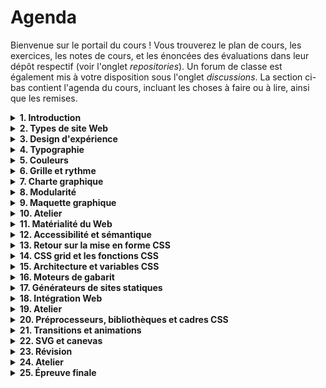 # Agenda

Bienvenue sur le portail du cours ! Vous trouverez le plan de cours, les exercices, les notes de cours, et les énoncées des évaluations dans leur dépôt respectif (voir l'onglet *repositories*). Un forum de classe est également mis à votre disposition sous l'onglet *discussions*. La section ci-bas contient l'agenda du cours, incluant les choses à faire ou à lire, ainsi que les remises.

<details>
<summary><strong>1. Introduction</strong></summary>
<br>

1. Présentations
2. Plan de cours
3. Tour de la plateforme du cours
4. Schéma de production
5. Exercice : [Cahier des charges](https://github.com/582-21W-MA/exercices/tree/main/01_cahier-des-charges)

À faire pour le prochain cours :

- Terminer l'exercice [Cahier des charges](https://github.com/582-21W-MA/exercices/tree/main/01_cahier-des-charges)
		
</details>

<details>
<summary><strong>2. Types de site Web</strong></summary>
<br>

1. Types de site Web
2. Objectifs, dangers, utilisateur·rices, et parcours
3. Introduction à FigJam
4. Exercice : [Recherche](https://github.com/582-21W-MA/exercices/tree/main/02_recherche)

À lire/visionner pour le prochain cours :

- [Apple HIG](https://developer.apple.com/design/human-interface-guidelines/layout#Best-practices)
- [Gestalt Principles for UI Design (vidéos)](https://www.youtube.com/playlist?list=PLJOFJ3Ok_iduObD_9dHwiYp804oZwpHze)
- [Max Wertheimer : *Investigations on Gestalt Principles* (facultatif)](https://g-e-s-t-a-l-t.org/media/pdf/Investigations-on-Gestalt-Principles.pdf)
- [The Laws of UX (facultatif)](https://lawsofux.com)
		
</details>

<details>
<summary><strong>3. Design d'expérience</strong></summary>
<br>

1. Retour sur l'exercice [Recherche](https://github.com/582-21W-MA/exercices/tree/main/02_recherche) et sur les lectures
2. Gestalt
3. Maquette fil de fer
4. Énoncé du TP1

À lire pour le prochain cours :

- [Matthew Butterick : What is good typography?](https://practicaltypography.com/what-is-good-typography.html)
- [Matthew Butterick : Typography in ten minutes](https://practicaltypography.com/typography-in-ten-minutes.html)
- [Robert Bringhurst : Choisir et associer les caractères typographiques](https://github.com/582-21W-MA/notes-de-cours/blob/main/05_typographie/bringhurst.pdf)
		
</details>

<details>
<summary><strong>4. Typographie</strong></summary>
<br>

1. Introduction à la typographie
2. Comment choisir des polices de caractères ?
3. Exercice
	
À lire pour le prochain cours :

- [Eugene Fedorenko : Accessible Palette: stop using HSL for color systems](https://wildbit.com/blog/accessible-palette-stop-using-hsl-for-color-systems)
- [Ruben Pater : Colour Psychology, Colour and Culture](https://readings.design/PDF/Color_Politics_of_Design.pdf)
- [Gavin Evans : How Language Changes The Way We See Color (facultatif)](https://www.youtube.com/watch?v=mgxyfqHRPoE)
- [Cortney Cassidy : Everyday Color Theory (facultatif)](https://medium.com/google-design/everyday-color-theory-59c1ca0770cb)
- [Josh W Comeau : Color Formats in CSS (facultatif)](https://www.joshwcomeau.com/css/color-formats/)
		
</details>

<details>
<summary><strong>5. Couleurs</strong></summary>
<br>

1. Retour sur l'exercice « typographie »
2. Couleurs

À faire pour le prochain cours :

- Rien !

</details>

<details>
<summary><strong>6. Grille et rythme</strong></summary>
<br>

1. Grille
2. Exercice

À lire pour le prochain cours :

- [Rob Giampietro : Designing a New MoMA](https://linedandunlined.com/archive/designing-a-new-moma/)
- [Portfolio de l'agence Order (section *identity*)](https://order.design)
- [IBM Design Language](https://www.ibm.com/design/language/)
- [Système de design gouvernemental du Québec](https://design.quebec.ca/a-propos-systeme-design)
		
</details>

<details>
<summary><strong>7. Charte graphique</strong></summary>
<br>

1. Retour sur l'exercice
2. Qu'est-ce qu'une charte graphique ?
3. Figma (suite)
4. Exercice

À lire pour le prochain cours :

- [Tim Berners-Lee : Axioms of Web architecture](https://www.w3.org/DesignIssues/Principles.html)
		
</details>

<details>
<summary><strong>8. Modularité</strong></summary>
<br>

1. Qu'est-ce que la modularité ?
2. Comment (dé)composer une interface graphique
3. Figma (suite)
4. Exercice

À faire pour le prochain cours :

- Continuer à se familiariser avec les fonctionnalités « composant » et « disposition automatique » de Figma (voir exercice).

</details>

<details>
<summary><strong>9. Maquette graphique</strong></summary>
<br>

1. Figma (suite)
2. Énoncé du TP2

À faire pour le prochain cours :

- Rien !
		
</details>

<details>
<summary><strong>10. Atelier</strong></summary>
<br>

1. Temps libre pour avancer votre TP2

À faire pour le prochain cours :

- Rien !
	
</details>

<details>
<summary><strong>11. Matérialité du Web</strong></summary>
<br>

1. Retour sur le TP1
2. Qu'est-ce que la matérialité ?
3. Approche adaptative
4. Git (si le temps le permet)

À lire pour le prochain cours :

- [Jeremy Keith : Resilient Web Design, chapitre 2](https://resilientwebdesign.com/chapter2/)
- [Sam Dwyer : Progressive Enhancement](https://www.smashingmagazine.com/2009/04/progressive-enhancement-what-it-is-and-how-to-use-it/)
- [W3C : Notes on ARIA Use in HTML](https://www.w3.org/TR/using-aria/#NOTES)
		
</details>

<details>
<summary><strong>12. Accessibilité et sémantique</strong></summary>
<br>

1. Retour sur Git
2. Accessibilité et sémantique
3. Exercice

À faire pour le prochain cours :

- Terminer l'exercice sur l’accessibilité et le pousser sur GitHub.
		
</details>

<details>
<summary><strong>13. Retour sur la mise en forme CSS</strong></summary>
<br>
		
</details>

<details>
<summary><strong>14. CSS grid et les fonctions CSS</strong></summary>
<br>
		
</details>

<details>
<summary><strong>15. Architecture et variables CSS</strong></summary>
<br>
		
</details>

<details>
<summary><strong>16. Moteurs de gabarit</strong></summary>
<br>
		
</details>

<details>
<summary><strong>17. Générateurs de sites statiques</strong></summary>
<br>
		
</details>

<details>
<summary><strong>18. Intégration Web</strong></summary>
<br>
		
</details>

<details>
<summary><strong>19. Atelier</strong></summary>
<br>
		
</details>

<details>
<summary><strong>20. Préprocesseurs, bibliothèques et cadres CSS</strong></summary>
<br>
		
</details>

<details>
<summary><strong>21. Transitions et animations</strong></summary>
<br>
		
</details>

<details>
<summary><strong>22. SVG et canevas</strong></summary>
<br>
		
</details>

<details>
<summary><strong>23. Révision</strong></summary>
<br>
		
</details>

<details>
<summary><strong>24. Atelier</strong></summary>
<br>
		
</details>

<details>
<summary><strong>25. Épreuve finale</strong></summary>
<br>
		
</details>
